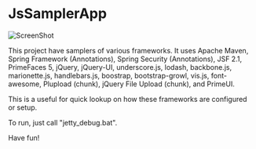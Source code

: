 JsSamplerApp
======================

![ScreenShot](http://i.imgur.com/lygop9D.png)


This project have samplers of various frameworks. It uses Apache Maven, Spring Framework (Annotations), 
Spring Security (Annotations), JSF 2.1, PrimeFaces 5, jQuery, jQuery-UI, underscore.js, lodash, backbone.js,
marionette.js, handlebars.js, boostrap, bootstrap-growl, vis.js, font-awesome, Plupload (chunk), jQuery File Upload (chunk), and PrimeUI.

This is a useful for quick lookup on how these frameworks are configured or setup.

To run, just call "jetty_debug.bat".

Have fun!